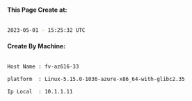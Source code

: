 
   
#### This Page Create at:

```bash

2023-05-01 - 15:25:32 UTC

```

#### Create By Machine:

```bash

Host Name : fv-az616-33

platform  : Linux-5.15.0-1036-azure-x86_64-with-glibc2.35

Ip Local  : 10.1.1.11

```


